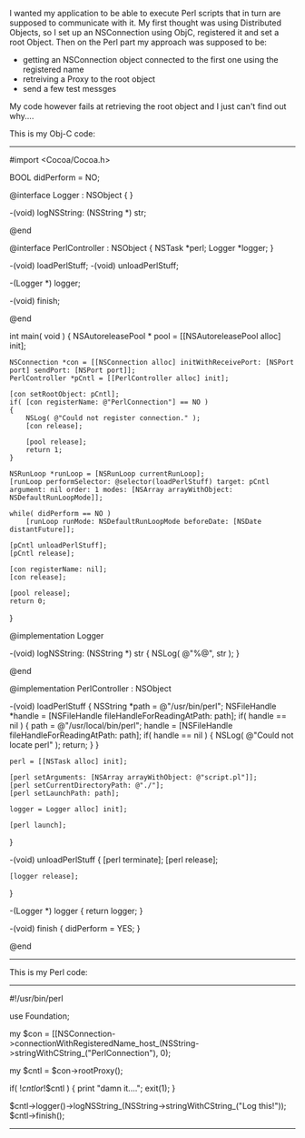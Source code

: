 I wanted my application to be able to execute Perl scripts that in turn are supposed to communicate with it.
My first thought was using Distributed Objects, so I set up an NSConnection using ObjC, registered it and set a root Object.
Then on the Perl part my approach was supposed to be:
- getting an NSConnection object connected to the first one using the registered name
- retreiving a Proxy to the root object
- send a few test messges

My code however fails at retrieving the root object and I just can't find out why....

This is my Obj-C code:

----
    
#import <Cocoa/Cocoa.h>

BOOL didPerform = NO;

@interface Logger : NSObject
{
}

-(void) logNSString: (NSString *) str;

@end


@interface PerlController : NSObject
{
	NSTask *perl;
	Logger *logger;
}

-(void) loadPerlStuff;
-(void) unloadPerlStuff;

-(Logger *) logger;

-(void) finish;

@end

int main( void )
{
    NSAutoreleasePool * pool = [[NSAutoreleasePool alloc] init];
	
	NSConnection *con = [[NSConnection alloc] initWithReceivePort: [NSPort port] sendPort: [NSPort port]];
	PerlController *pCntl = [[PerlController alloc] init];
	
	[con setRootObject: pCntl];
	if( [con registerName: @"PerlConnection"] == NO )
	{
		NSLog( @"Could not register connection." );
		[con release];
		
		[pool release];
		return 1;
	}
	
	NSRunLoop *runLoop = [NSRunLoop currentRunLoop];
	[runLoop performSelector: @selector(loadPerlStuff) target: pCntl argument: nil order: 1 modes: [NSArray arrayWithObject: NSDefaultRunLoopMode]];
	
	while( didPerform == NO )
		[runLoop runMode: NSDefaultRunLoopMode beforeDate: [NSDate distantFuture]];
	
	[pCntl unloadPerlStuff];
	[pCntl release];
	
	[con registerName: nil];
	[con release];
	
	[pool release];
    return 0;
}

@implementation Logger
		  
-(void) logNSString: (NSString *) str { NSLog( @"%@", str ); }
		  
@end

@implementation PerlController : NSObject

-(void) loadPerlStuff
{
	NSString *path = @"/usr/bin/perl";
	NSFileHandle *handle = [NSFileHandle fileHandleForReadingAtPath: path];
	if( handle == nil )
	{
		path = @"/usr/local/bin/perl";
		handle = [NSFileHandle fileHandleForReadingAtPath: path];
		if( handle == nil )
		{
			NSLog( @"Could not locate perl" );
			return;
		}
	}
	
	perl = [[NSTask alloc] init];
	
	[perl setArguments: [NSArray arrayWithObject: @"script.pl"]];
	[perl setCurrentDirectoryPath: @"./"];
	[perl setLaunchPath: path];
	
	logger = Logger alloc] init];
	
	[perl launch];
}

-(void) unloadPerlStuff
{
	[perl terminate];
	[perl release];
	
	[logger release];
}

-(Logger *) logger { return logger; }

-(void) finish { didPerform = YES; }

@end


----

This is my Perl code:

----
    

#!/usr/bin/perl

use Foundation;

my $con = [[NSConnection->connectionWithRegisteredName_host_(NSString->stringWithCString_("PerlConnection"), 0);

my $cntl = $con->rootProxy();

if( !$cntl or !$$cntl ) {
	print "damn it....";
	exit(1);
}

$cntl->logger()->logNSString_(NSString->stringWithCString_("Log this!"));
$cntl->finish();


----
